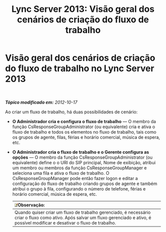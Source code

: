 ﻿---
title: 'Lync Server 2013: Visão geral dos cenários de criação do fluxo de trabalho'
TOCTitle: Visão geral dos cenários de criação do fluxo de trabalho
ms:assetid: 05e0c175-0f1a-4bb1-b048-c68584d00649
ms:mtpsurl: https://technet.microsoft.com/pt-br/library/JJ204646(v=OCS.15)
ms:contentKeyID: 49305741
ms.date: 05/19/2016
mtps_version: v=OCS.15
ms.translationtype: HT
---

# Visão geral dos cenários de criação do fluxo de trabalho no Lync Server 2013

 

_**Tópico modificado em:** 2012-10-17_

Ao criar um fluxo de trabalho, há duas possibilidades de cenário:

  - **O Administrador cria e configura o fluxo de trabalho** — O membro da função CsResponseGroupAdministrator (ou equivalente) cria e ativa o fluxo de trabalho e todos os elementos no fluxo de trabalho, tais como os grupos de agente, filas, férias e horário comercial, música de espera, etc.

  - **O Administrador cria o fluxo de trabalho e o Gerente configura as opções** — O membro da função CsResponseGroupAdministrator (ou equivalente) define o o URI do SIP principal, Nome de exibição, atribui um membro ou membros da função CsResponseGroupManager e seleciona uma fila e ativa o fluxo de trabalho. O CsResponseGroupManager pode então fazer logon e editar a configuração do fluxo de trabalho criando grupos de agente e também atribui o grupo à fila, configurando o número de telefone, férias e horário comercial, música de espera, etc.
    
    <table>
    <thead>
    <tr class="header">
    <th><img src="images/Gg425756.note(OCS.15).gif" title="note" alt="note" />Observação:</th>
    </tr>
    </thead>
    <tbody>
    <tr class="odd">
    <td>Quando quiser criar um fluxo de trabalho gerenciado, é necessário criar o fluxo como ativo. Após salvar um fluxo gerenciado e ativo, é possível modificar e desativar o fluxo de trabalho.</td>
    </tr>
    </tbody>
    </table>

